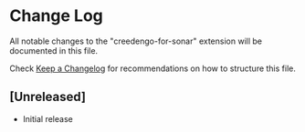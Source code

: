 # Change Log

All notable changes to the "creedengo-for-sonar" extension will be documented in this file.

Check [Keep a Changelog](https://keepachangelog.com/) for recommendations on how to structure this file.

## [Unreleased]

- Initial release
